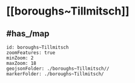 # [[boroughs~Tillmitsch]] 


## #has_/map  



```leaflet
id: boroughs~Tillmitsch
zoomFeatures: true 
minZoom: 2 
maxZoom: 18
geojsonFolder: ./boroughs~Tillmitsch//
markerFolder: ./boroughs~Tillmitsch/
```
